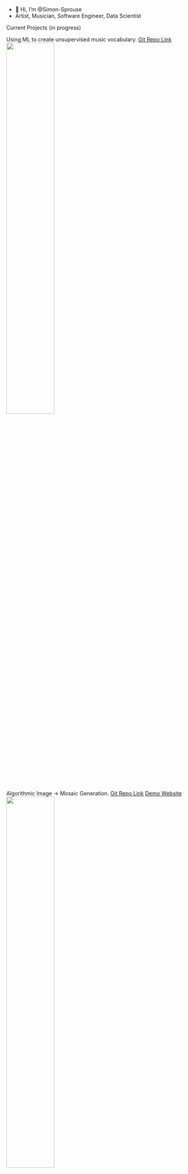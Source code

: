 - 👋 Hi, I’m @Simon-Sprouse
- Artist, Musician, Software Engineer, Data Scientist


Current Projects (in progress)

Using ML to create unsupervised music vocabulary.
[Git Repo Link](https://github.com/Simon-Sprouse/ML-Music-Genres)
<a href="https://github.com/Simon-Sprouse/ML-Music-Genres">
  <img src="https://github.com/Simon-Sprouse/Profile-Assets/blob/7c7d363e1718508a566f5aeaf27c8d8dac6f1fe9/clusters_visual.png" width="50%">
</a>

Algorithmic Image -> Mosaic Generation. 
[Git Repo Link](https://github.com/Simon-Sprouse/Mosaic)
[Demo Website](https://simon-sprouse.github.io/Mosaic/)
<a href="https://github.com/Simon-Sprouse/Mosaic">
  <img src="https://github.com/Simon-Sprouse/Profile-Assets/blob/7c7d363e1718508a566f5aeaf27c8d8dac6f1fe9/mosaic.gif" width="50%">
</a>

Here is a collection of my digital artwork. These come from various experiments.

<img src="https://github.com/Simon-Sprouse/Profile-Assets/blob/7c7d363e1718508a566f5aeaf27c8d8dac6f1fe9/digital_art.png" width="50%">


<!---
Simon-Sprouse/Simon-Sprouse is a ✨ special ✨ repository because its `README.md` (this file) appears on your GitHub profile.
You can click the Preview link to take a look at your changes.
--->

